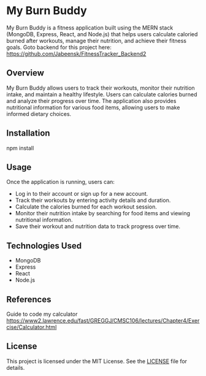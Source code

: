 # My Burn Buddy

My Burn Buddy is a fitness application built using the MERN stack (MongoDB, Express, React, and Node.js) that helps users calculate caloried burned after workouts, manage their nutrition, and achieve their fitness goals.
Goto backend for this project here: https://github.com/Jabeensk/FitnessTracker_Backend2
## Overview

My Burn Buddy allows users to track their workouts, monitor their nutrition intake, and maintain a healthy lifestyle. Users can calculate calories burned and analyze their progress over time. The application also provides nutritional information for various food items, allowing users to make informed dietary choices.

## Installation

npm install

## Usage

Once the application is running, users can:

- Log in to their account or sign up for a new account.
- Track their workouts by entering activity details and duration.
- Calculate the calories burned for each workout session.
- Monitor their nutrition intake by searching for food items and viewing nutritional information.
- Save their workout and nutrition data to track progress over time.

## Technologies Used

- MongoDB
- Express
- React
- Node.js

## References
Guide to code my calculator
https://www2.lawrence.edu/fast/GREGGJ/CMSC106/lectures/Chapter4/Exercise/Calculator.html

## License

This project is licensed under the MIT License. See the [LICENSE](LICENSE) file for details.



